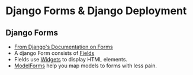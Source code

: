# Django Forms & Django Deployment

## Django Forms

* [From Django's Documentation on Forms](https://docs.djangoproject.com/en/1.9/topics/forms/)
* A django Form consists of [Fields](https://docs.djangoproject.com/en/1.9/ref/forms/fields/)
* Fields use [Widgets](https://docs.djangoproject.com/en/1.9/ref/forms/widgets/) to display HTML elements.
* [ModelForms](https://docs.djangoproject.com/en/1.9/topics/forms/modelforms/) help you map models to forms with less pain.
